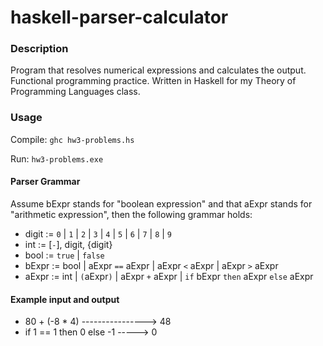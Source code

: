 # haskell-parser-calculator

### Description
Program that resolves numerical expressions and calculates the output.  
Functional programming practice. 
Written in Haskell for my Theory of Programming Languages class.

### Usage
Compile: `ghc hw3-problems.hs`  

Run: `hw3-problems.exe`  


#### Parser Grammar
Assume bExpr stands for "boolean expression" and that aExpr stands for "arithmetic expression", then the following grammar holds:
- digit := ``0`` | ``1`` | ``2`` | ``3`` | ``4`` | ``5`` | ``6`` | ``7`` | ``8`` | ``9``
- int   := [``-``], digit, {digit}
- bool  := ``true`` | ``false``
- bExpr := bool | aExpr ``==`` aExpr | aExpr ``<`` aExpr | aExpr ``>`` aExpr
- aExpr := int | ``(``aExpr``)`` | aExpr ``+`` aExpr | ``if`` bExpr ``then`` aExpr ``else`` aExpr  



#### Example input and output
- 80 + (-8 * 4)  ----------------> 48  
- if 1 == 1 then 0 else -1  -----> 0
